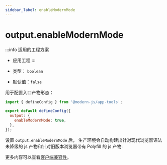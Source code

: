 ```yaml
---
sidebar_label: enableModernMode
---
```


# output.enableModernMode

:::info 适用的工程方案
* 应用工程
:::

* 类型： `boolean`
* 默认值：`false`

用于配置入口产物形态：

```js title="modern.config.js"
import { defineConfig } from '@modern-js/app-tools';

export default defineConfig({
  output: {
    enableModernMode: true,
  },
});
```

设置 `output.enableModernMode` 后， 生产环境会自动构建出针对现代浏览器语法未降级的 js 产物和针对旧版本浏览器带有 Polyfill 的 js 产物:

更多内容可以查看[客户端兼容性](/docs/guides/usages/compatibility)。
